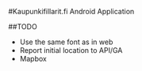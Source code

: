 #Kaupunkifillarit.fi Android Application

##TODO

* Use the same font as in web
* Report initial location to API/GA
* Mapbox